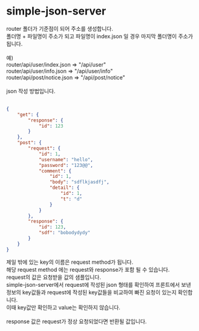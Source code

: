 # simple-json-server

router 폴더가 기준점이 되어 주소를 생성합니다. <br>
폴더명 + 파일명이 주소가 되고 파일명이 index.json 일 경우 마지막 폴더명이 주소가 됩니다.<br><br>
예) <br>
router/api/user/index.json => "/api/user"<br>
router/api/user/info.json => "/api/user/info"<br>
router/api/post/notice.json => "/api/post/notice"<br>
<br>
json 작성 방법입니다. <br>
<br>
```json
{
    "get": {
        "response": {
            "id": 123
        }
    },
    "post": {
        "request": {
            "id": 1,
            "username": "hello",
            "password": "123@@",
            "comment": {
                "id": 1,
                "body": "sdflkjasdfj",
                "detail": {
                    "id": 1,
                    "t": "d"
                }
            }
        },
        "response": {
            "id": 123,
            "sdf": "bobodydydy"
        }
    }
}
```
제일 밖에 있는 key의 이름은 request method가 됩니다.<br>
해당 request method 에는 request와 response가 포함 될 수 있습니다.<br>
request의 값은 요청받을 값의 샘플입니다.<br>
simple-json-server에서 request에 작성된 json 형태를 확인하여 프론트에서 보낸 정보의 key값들과 request에 작성된 key값들을 비교하여 빠진 요청이 있는지 확인합니다. <br>
이때 key값만 확인하고 value는 확인하지 않습니다.<br>
<br>
response 값은 request가 정상 요청되었다면 반환될 값입니다.


